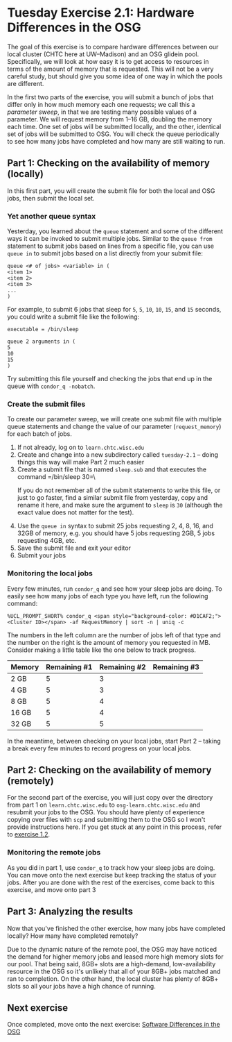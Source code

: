 Tuesday Exercise 2.1: Hardware Differences in the OSG
=====================================================

The goal of this exercise is to compare hardware differences between our local cluster (CHTC here at UW–Madison) and an OSG glidein pool. Specifically, we will look at how easy it is to get access to resources in terms of the amount of memory that is requested. This will not be a very careful study, but should give you some idea of one way in which the pools are different.

In the first two parts of the exercise, you will submit a bunch of jobs that differ only in how much memory each one requests; we call this a *parameter sweep*, in that we are testing many possible values of a parameter. We will request memory from 1–16 GB, doubling the memory each time. One set of jobs will be submitted locally, and the other, identical set of jobs will be submitted to OSG. You will check the queue periodically to see how many jobs have completed and how many are still waiting to run.

Part 1: Checking on the availability of memory (locally)
--------------------------------------------------------

In this first part, you will create the submit file for both the local and OSG jobs, then submit the local set.

### Yet another queue syntax

Yesterday, you learned about the `queue` statement and some of the different ways it can be invoked to submit multiple jobs. Similar to the `queue from` statement to submit jobs based on lines from a specific file, you can use `queue in` to submit jobs based on a list directly from your submit file:

``` file
queue <# of jobs> <variable> in (
<item 1>
<item 2>
<item 3>
...
)
```

For example, to submit 6 jobs that sleep for `5`, `5`, `10`, `10`, `15`, and `15` seconds, you could write a submit file like the following:

``` file
executable = /bin/sleep

queue 2 arguments in (
5
10
15
)
```

Try submitting this file yourself and checking the jobs that end up in the queue with `condor_q -nobatch`.

### Create the submit files

To create our parameter sweep, we will create one submit file with multiple queue statements and change the value of our parameter (`request_memory`) for each batch of jobs.

1.  If not already, log on to `learn.chtc.wisc.edu`
2.  Create and change into a new subdirectory called `tuesday-2.1` – doing things this way will make Part 2 much easier
3.  Create a submit file that is named `sleep.sub` and that executes the command =/bin/sleep 30=\\ <p>If you do not remember all of the submit statements to write this file, or just to go faster, find a similar submit file from yesterday, copy and rename it here, and make sure the argument to `sleep` is `30` (although the exact value does not matter for the test).</p>
4.  Use the `queue in` syntax to submit 25 jobs requesting 2, 4, 8, 16, and 32GB of memory, e.g. you should have 5 jobs requesting 2GB, 5 jobs requesting 4GB, etc.
5.  Save the submit file and exit your editor
6.  Submit your jobs

### Monitoring the local jobs

Every few minutes, run `condor_q` and see how your sleep jobs are doing. To easily see how many jobs of each type you have left, run the following command:

``` console
%UCL_PROMPT_SHORT% condor_q <span style="background-color: #D1CAF2;"><Cluster ID></span> -af RequestMemory | sort -n | uniq -c
```

The numbers in the left column are the number of jobs left of that type and the number on the right is the amount of memory you requested in MB. Consider making a little table like the one below to track progress.

| Memory | Remaining \#1 | Remaining \#2 | Remaining \#3 |
|:-------|:--------------|:--------------|:--------------|
| 2 GB   | 5             | 3             |               |
| 4 GB   | 5             | 3             |               |
| 8 GB   | 5             | 4             |               |
| 16 GB  | 5             | 4             |               |
| 32 GB  | 5             | 5             |               |

In the meantime, between checking on your local jobs, start Part 2 – taking a break every few minutes to record progress on your local jobs.

Part 2: Checking on the availability of memory (remotely)
---------------------------------------------------------

For the second part of the exercise, you will just copy over the directory from part 1 on `learn.chtc.wisc.edu` to `osg-learn.chtc.wisc.edu` and resubmit your jobs to the OSG. You should have plenty of experience copying over files with `scp` and submitting them to the OSG so I won't provide instructions here. If you get stuck at any point in this process, refer to [exercise 1.2](Education.UserSchool17Tue12LoginScp).

### Monitoring the remote jobs

As you did in part 1, use `condor_q` to track how your sleep jobs are doing. You can move onto the next exercise but keep tracking the status of your jobs. After you are done with the rest of the exercises, come back to this exercise, and move onto part 3

Part 3: Analyzing the results
-----------------------------

Now that you've finished the other exercise, how many jobs have completed locally? How many have completed remotely?

Due to the dynamic nature of the remote pool, the OSG may have noticed the demand for higher memory jobs and leased more high memory slots for our pool. That being said, 8GB+ slots are a high-demand, low-availability resource in the OSG so it's unlikely that all of your 8GB+ jobs matched and ran to completion. On the other hand, the local cluster has plenty of 8GB+ slots so all your jobs have a high chance of running.

Next exercise
-------------

Once completed, move onto the next exercise: [Software Differences in the OSG](part2-ex2-software-diffs.md)

